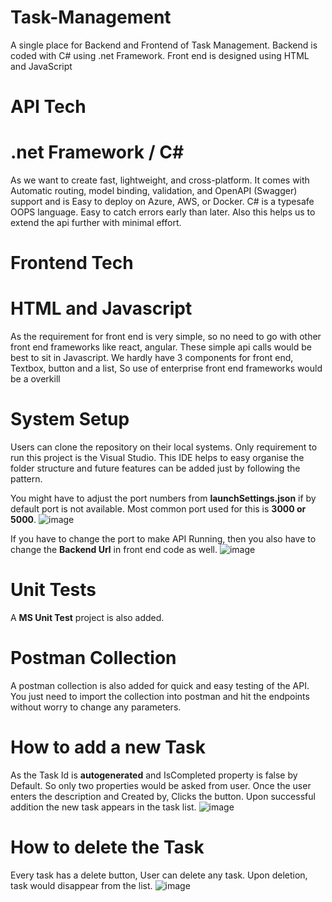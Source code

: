 # Task-Management
A single place for Backend and Frontend of Task Management. Backend is coded with C# using .net Framework. Front end is designed using HTML and JavaScript  

# API Tech 
# .net Framework / C#
As we want to create fast, lightweight, and cross-platform. It comes with Automatic routing, model binding, validation, and OpenAPI (Swagger) support and is Easy to deploy on Azure, AWS, or Docker. C# is a typesafe OOPS language. Easy to catch errors early than later. Also this helps us to extend the api further with minimal effort.

# Frontend Tech
# HTML and Javascript 
As the requirement for front end is very simple, so no need to go with other front end frameworks like react, angular. These simple api calls would be best to sit in Javascript. We hardly have 3 components for front end, Textbox, button and a list, So use of enterprise front end frameworks would be a overkill 

# System Setup
Users can clone the repository on their local systems. Only requirement to run this project is the Visual Studio. This IDE helps to easy organise the folder structure and future features can be added just by following the pattern. 

You might have to adjust the port numbers from **launchSettings.json** if by default port is not available. Most common port used for this is **3000 or 5000**. ![image](https://github.com/user-attachments/assets/7d824982-02c4-4333-830c-a5b159361b99)

If you have to change the port to make API Running, then you also have to change the **Backend Url** in front end code as well. ![image](https://github.com/user-attachments/assets/1d1f0313-d481-4258-800b-b48da96326e0)

# Unit Tests
A **MS Unit Test** project is also added.

# Postman Collection
A postman collection is also added for quick and easy testing of the API. You just need to import the collection into postman and hit the endpoints without worry to change any parameters.

# How to add a new Task
As the Task Id is **autogenerated** and IsCompleted property is false by Default. So only two properties would be asked from user. Once the user enters the description and Created by, Clicks the button. Upon successful addition the new task appears in the task list.
![image](https://github.com/user-attachments/assets/00c0b297-4adc-46af-9633-51e8e6bdc014)

# How to delete the Task
Every task has a delete button, User can delete any task. Upon deletion, task would disappear from the list.
![image](https://github.com/user-attachments/assets/a5fa07ab-bfee-4a23-9acd-e6415e04deb0)

